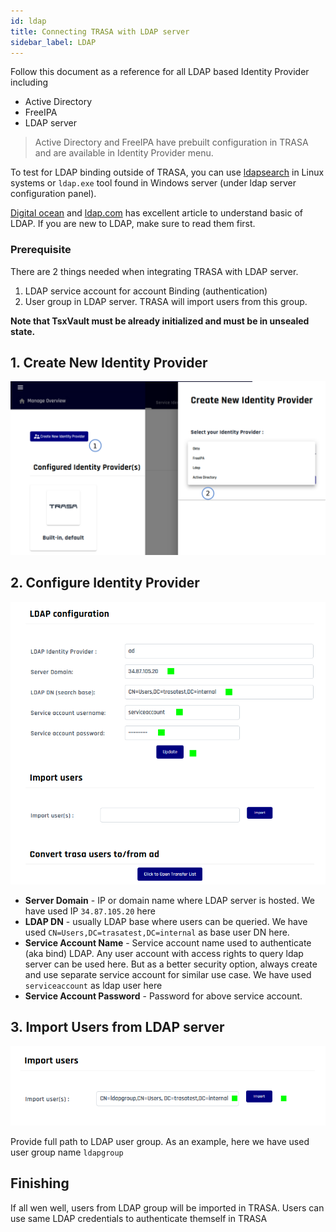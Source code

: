 ```yaml
---
id: ldap
title: Connecting TRASA with LDAP server
sidebar_label: LDAP
---
```


Follow this document as a reference for all LDAP based Identity Provider including
+ Active Directory
+ FreeIPA
+ LDAP server

> Active Directory and FreeIPA have prebuilt configuration in TRASA and are available in Identity Provider menu. 

To test for LDAP binding outside of TRASA, you can use [ldapsearch](https://linux.die.net/man/1/ldapsearch 'ldapsearch') in Linux systems or `ldap.exe` tool found in Windows server (under ldap server configuration panel).

[Digital ocean](https://www.digitalocean.com/community/tutorials/understanding-the-ldap-protocol-data-hierarchy-and-entry-components) and [ldap.com](https://ldap.com/basic-ldap-concepts/) has excellent article to understand basic of LDAP. If you are new to LDAP, make sure to read them first.


### Prerequisite

There are 2 things needed when integrating TRASA with LDAP server. 
1. LDAP service account for account Binding (authentication)
2. User group in LDAP server. TRASA will import users from this group.

**Note that TsxVault must be already initialized and must be in unsealed state.**




## 1. Create New Identity Provider
![create idp](./create-idp.png 'create idp')


## 2. Configure Identity Provider
![Configuring LDAP IDP](./configuring-ldap.png 'Configuring LDAP IDP')



+ **Server Domain** - IP or domain name where LDAP server is hosted. We have used IP `34.87.105.20` here
+ **LDAP DN** - usually LDAP base where users can be queried. We have used `CN=Users,DC=trasatest,DC=internal` as base user DN here.
+ **Service Account Name** - Service account name used to authenticate (aka bind) LDAP. Any user account with access rights to query ldap server can be used here. But as a better security option, always create and use separate service account for similar use case. We have used `serviceaccount` as ldap user here
+ **Service Account Password** - Password for above service account.


## 3. Import Users from LDAP server
![Importing Users from LDAP](./import-ldap-users.png 'Importing Users from LDAP')

Provide full path to LDAP user group. As an example, here we have used user group name `ldapgroup`


## Finishing
If all wen well, users from LDAP group will be imported in TRASA. Users can use same LDAP credentials to authenticate themself in TRASA